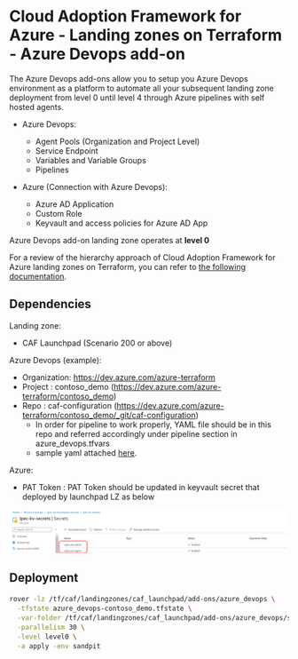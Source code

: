 # Cloud Adoption Framework for Azure - Landing zones on Terraform - Azure Devops add-on

The Azure Devops add-ons allow you to setup you Azure Devops environment as a platform to automate all your subsequent landing zone deployment from level 0 until level 4 through Azure pipelines with self hosted agents.

* Azure Devops:
  - Agent Pools (Organization and Project Level)
  - Service Endpoint
  - Variables and Variable Groups
  - Pipelines

* Azure (Connection with Azure Devops):
  - Azure AD Application
  - Custom Role
  - Keyvault and access policies for Azure AD App

Azure Devops add-on landing zone operates at **level 0**

For a review of the hierarchy approach of Cloud Adoption Framework for Azure landing zones on Terraform, you can refer to [the following documentation](../../documentation/code_architecture/hierarchy.md).

## Dependencies

Landing zone:
* CAF Launchpad (Scenario 200 or above)

Azure Devops (example):
* Organization: https://dev.azure.com/azure-terraform
* Project     : contoso_demo (https://dev.azure.com/azure-terraform/contoso_demo)
* Repo        : caf-configuration (https://dev.azure.com/azure-terraform/contoso_demo/_git/caf-configuration)
  - In order for pipeline to work properly, YAML file should be in this repo and referred accordingly under pipeline section in azure_devops.tfvars
  - sample yaml attached [here](./scenario/200-contoso_demo/pipeline/rover.yaml).

Azure:
* PAT Token   : PAT Token should be updated in keyvault secret that deployed by launchpad LZ as below

![](./documentation/images/pat_token.png)

## Deployment

```bash
rover -lz /tf/caf/landingzones/caf_launchpad/add-ons/azure_devops \
  -tfstate azure_devops-contoso_demo.tfstate \
  -var-folder /tf/caf/landingzones/caf_launchpad/add-ons/azure_devops/scenario/200-contoso_demo \
  -parallelism 30 \
  -level level0 \
  -a apply -env sandpit
```